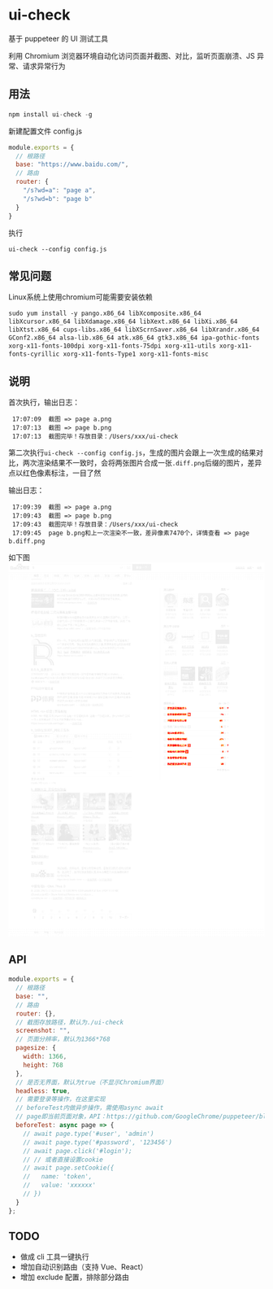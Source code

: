# ui-check

基于 puppeteer 的 UI 测试工具

利用 Chromium 浏览器环境自动化访问页面并截图、对比，监听页面崩溃、JS 异常、请求异常行为

## 用法

```js
npm install ui-check -g
```

新建配置文件 config.js

```js
module.exports = {
  // 根路径
  base: "https://www.baidu.com/",
  // 路由
  router: {
    "/s?wd=a": "page a",
    "/s?wd=b": "page b"
  }
}
```

执行

```
ui-check --config config.js
```

## 常见问题
Linux系统上使用chromium可能需要安装依赖
```
sudo yum install -y pango.x86_64 libXcomposite.x86_64 libXcursor.x86_64 libXdamage.x86_64 libXext.x86_64 libXi.x86_64 libXtst.x86_64 cups-libs.x86_64 libXScrnSaver.x86_64 libXrandr.x86_64 GConf2.x86_64 alsa-lib.x86_64 atk.x86_64 gtk3.x86_64 ipa-gothic-fonts xorg-x11-fonts-100dpi xorg-x11-fonts-75dpi xorg-x11-utils xorg-x11-fonts-cyrillic xorg-x11-fonts-Type1 xorg-x11-fonts-misc
```

## 说明
首次执行，输出日志：

```
 17:07:09  截图 => page a.png
 17:07:13  截图 => page b.png
 17:07:13  截图完毕！存放目录：/Users/xxx/ui-check
```

第二次执行`ui-check --config config.js`，生成的图片会跟上一次生成的结果对比，两次渲染结果不一致时，会将两张图片合成一张`.diff.png`后缀的图片，差异点以红色像素标注，一目了然

输出日志：

```
 17:09:39  截图 => page a.png
 17:09:43  截图 => page b.png
 17:09:43  截图完毕！存放目录：/Users/xxx/ui-check
 17:09:45  page b.png和上一次渲染不一致，差异像素7470个，详情查看 => page b.diff.png
```

如下图  
<img src="https://github.com/360hnjd-fe/ui-check/raw/master/example.png" width="800" />

## API

```js
module.exports = {
  // 根路径
  base: "",
  // 路由
  router: {},
  // 截图存放路径，默认为./ui-check
  screenshot: "",
  // 页面分辨率，默认为1366*768
  pagesize: {
    width: 1366,
    height: 768
  },
  // 是否无界面，默认为true（不显示Chromium界面）
  headless: true,
  // 需要登录等操作，在这里实现
  // beforeTest内做异步操作，需使用async await
  // page即当前页面对象，API：https://github.com/GoogleChrome/puppeteer/blob/v1.10.0/docs/api.md#class-page
  beforeTest: async page => {
    // await page.type('#user', 'admin')
    // await page.type('#password', '123456')
    // await page.click('#login');
    // // 或者直接设置cookie
    // await page.setCookie({
    //   name: 'token',
    //   value: 'xxxxxx'
    // })
  }
};
```

## TODO

- 做成 cli 工具一键执行
- 增加自动识别路由（支持 Vue、React）
- 增加 exclude 配置，排除部分路由

